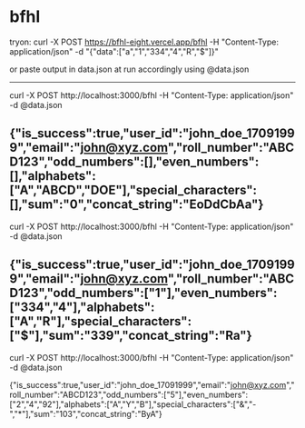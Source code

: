 # bfhl

tryon:
curl -X POST https://bfhl-eight.vercel.app/bfhl -H "Content-Type: application/json" -d "{\"data\":[\"a\",\"1\",\"334\",\"4\",\"R\",\"$\"]}"

or paste output in data.json at run accordingly using @data.json


---
curl -X POST http://localhost:3000/bfhl -H "Content-Type: application/json" -d @data.json

{"is_success":true,"user_id":"john_doe_17091999","email":"john@xyz.com","roll_number":"ABCD123","odd_numbers":[],"even_numbers":[],"alphabets":["A","ABCD","DOE"],"special_characters":[],"sum":"0","concat_string":"EoDdCbAa"}
---
curl -X POST http://localhost:3000/bfhl -H "Content-Type: application/json" -d @data.json

{"is_success":true,"user_id":"john_doe_17091999","email":"john@xyz.com","roll_number":"ABCD123","odd_numbers":["1"],"even_numbers":["334","4"],"alphabets":["A","R"],"special_characters":["$"],"sum":"339","concat_string":"Ra"}
---
curl -X POST http://localhost:3000/bfhl -H "Content-Type: application/json" -d @data.json

{"is_success":true,"user_id":"john_doe_17091999","email":"john@xyz.com","roll_number":"ABCD123","odd_numbers":["5"],"even_numbers":["2","4","92"],"alphabets":["A","Y","B"],"special_characters":["&","-","*"],"sum":"103","concat_string":"ByA"}